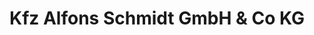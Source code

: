---
title: "Kfz Alfons Schmidt GmbH & Co KG"
url: /finnentrop/kfz-alfons-schmidt-gmbh-und-co-kg/
shop: Autowerkstatt
---